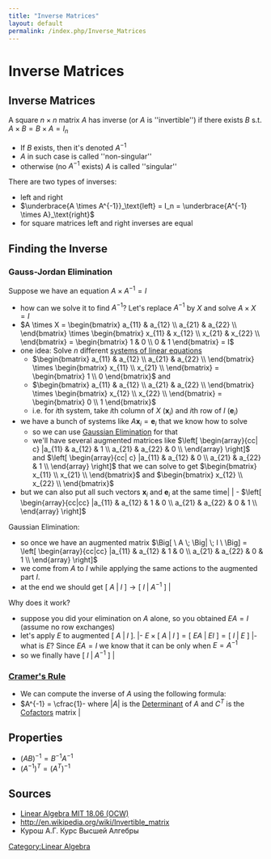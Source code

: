 ```yaml
---
title: "Inverse Matrices"
layout: default
permalink: /index.php/Inverse_Matrices
---
```


# Inverse Matrices

## Inverse Matrices
A square $n \times n$ matrix $A$ has inverse (or $A$ is ''invertible'') if there exists $B$ s.t. $A \times B = B \times A = I_n$ 
- If $B$ exists, then it's denoted $A^{-1}$  
- $A$ in such case is called ''non-singular''
- otherwise (no $A^{-1}$ exists) $A$ is called ''singular''



There are two types of inverses:
- left and right
- $\underbrace{A \times A^{-1}}_\text{left} = I_n = \underbrace{A^{-1} \times A}_\text{right}$ 
- for square matrices left and right inverses are equal


## Finding the Inverse
### Gauss-Jordan Elimination
Suppose we have an equation $A \times A^{-1} = I$
- how can we solve it to find $A^{-1}$? Let's replace $A^{-1}$ by $X$ and solve $A \times X = I$
- $A \times X = \begin{bmatrix}
a_{11} & a_{12} \\ 
a_{21} & a_{22} \\
\end{bmatrix} \times \begin{bmatrix}
x_{11} & x_{12} \\ 
x_{21} & x_{22} \\
\end{bmatrix} = \begin{bmatrix}
1 & 0 \\ 
0 & 1
\end{bmatrix} = I$
- one idea: Solve $n$ different [systems of linear equations](System_of_Linear_Equations)
  - $\begin{bmatrix}
a_{11} & a_{12} \\ 
a_{21} & a_{22} \\
\end{bmatrix} \times \begin{bmatrix}
x_{11} \\ 
x_{21} \\
\end{bmatrix} = \begin{bmatrix}
1 \\ 
0
\end{bmatrix}$ and 
  - $\begin{bmatrix}
a_{11} & a_{12} \\ 
a_{21} & a_{22} \\
\end{bmatrix} \times \begin{bmatrix}
x_{12} \\ 
x_{22} \\
\end{bmatrix} = \begin{bmatrix}
0 \\ 
1
\end{bmatrix}$ 
  - i.e. for $i$th system, take $i$th column of $X$ ($\mathbf x_i$) and $i$th row of $I$ ($\mathbf  e_i$)
- we have a bunch of systems like $A \mathbf x_i = \mathbf e_i$ that we know how to solve
  - so we can use [Gaussian Elimination](Gaussian_Elimination) for that 
  - we'll have several augmented matrices like $\left[ \begin{array}{cc| c} |a_{11} & a_{12} & 1 \\ 
a_{21} & a_{22} & 0 \\
\end{array} \right]$ and $\left[ \begin{array}{cc| c} |a_{11} & a_{12} & 0 \\ 
a_{21} & a_{22} & 1 \\
\end{array} \right]$ that we can solve to get $\begin{bmatrix}
x_{11} \\ 
x_{21} \\
\end{bmatrix}$ and $\begin{bmatrix}
x_{12} \\ 
x_{22} \\
\end{bmatrix}$
- but we can also put all such vectors $\mathbf x_i$ and $\mathbf e_i$ at the same time|   |  - $\left[ \begin{array}{cc|cc} |a_{11} & a_{12} & 1 & 0 \\ 
a_{21} & a_{22} & 0 & 1 \\
\end{array} \right]$


Gaussian Elimination:
- so once we have an augmented matrix $\Big[ \ A \; \Big|  \; I \ \Big] = \left[ \begin{array}{cc|cc} |a_{11} & a_{12} & 1 & 0 \\ 
a_{21} & a_{22} & 0 & 1 \\
\end{array} \right]$
- we come from $A$ to $I$  while applying the same actions to the augmented part $I$.
- at the end we should get $\Big[ \ A \; \Big|  \; I \ \Big] \to \Big[ \ I \; \Big| \; A^{-1} \ \Big]$ |

Why does it work? 
- suppose you did your elimination on $A$ alone, so you obtained $EA = I$ (assume no row exchanges)
- let's apply $E$ to augmented $\Big[ \ A \; \Big|  \; I \ \Big]$.  |- $E \times \Big[ \ A \; \Big|  \; I \ \Big] = \Big[ \ EA \; \Big| \; EI \ \Big] = \Big[ \ I \; \Big| \; E \ \Big]$ |- what is $E$? Since $EA = I$ we know that it can be only when $E = A^{-1}$
- so we finally have $\Big[ \ I \; \Big|  \; A^{-1} \ \Big]$ |

### [Cramer's Rule](Cramer's_Rule)
- We can compute the inverse of $A$ using the following formula:
- $A^{-1} = \cfrac{1}- where $| A|$ is the [Determinant](Determinant) of $A$ and $C^T$ is the [Cofactors](Cofactors) matrix |


## Properties
- $(AB)^{-1} = B^{-1} A^{-1}$ 
- $(A^{-1})^T = (A^T)^{-1}$


## Sources
- [Linear Algebra MIT 18.06 (OCW)](Linear_Algebra_MIT_18.06_(OCW))
- http://en.wikipedia.org/wiki/Invertible_matrix
- Курош А.Г. Курс Высшей Алгебры

[Category:Linear Algebra](Category_Linear_Algebra)